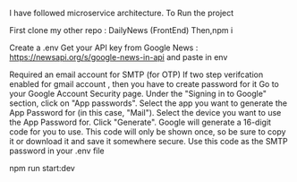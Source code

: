 
I have followed microservice architecture.
To Run the project 

First clone my other repo : DailyNews (FrontEnd)
Then,npm i

Create a .env
Get your API key from  Google News : https://newsapi.org/s/google-news-in-api
and paste in env

Required an email account for SMTP (for OTP)
If two step verifcation enabled for gmail account , then you have to create password for it
Go to your Google Account Security page.
Under the "Signing in to Google" section, click on "App passwords".
Select the app you want to generate the App Password for (in this case, "Mail").
Select the device you want to use the App Password for.
Click "Generate".
Google will generate a 16-digit code for you to use. This code will only be shown once, so be sure to copy it or download it and save it somewhere secure.
Use this code as the SMTP password in your .env file



npm run start:dev


